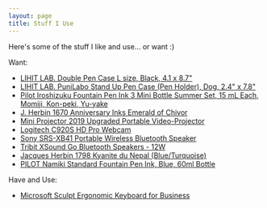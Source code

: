 ```yaml
---
layout: page
title: Stuff I Use
---
```


Here's some of the stuff I like and use... or want :)

Want:

- [LIHIT LAB. Double Pen Case L size, Black, 4.1 x 8.7"](https://amzn.to/388r4UY)
- [LIHIT LAB. PuniLabo Stand Up Pen Case (Pen Holder), Dog, 2.4" x 7.8"](https://amzn.to/2PAubhL)
- [Pilot Iroshizuku Fountain Pen Ink 3 Mini Bottle Summer Set, 15 mL Each, Momiji, Kon-peki, Yu-yake](https://amzn.to/32DOIaB)
- [J. Herbin 1670 Anniversary Inks Emerald of Chivor](https://amzn.to/32EfSyj)
- [Mini Projector 2019 Upgraded Portable Video-Projector](https://amzn.to/2Vu6I5T)
- [Logitech C920S HD Pro Webcam](https://amzn.to/3cjnTNs)
- [Sony SRS-XB41 Portable Wireless Bluetooth Speaker](https://amzn.to/2VwbCPA)
- [Tribit XSound Go Bluetooth Speakers - 12W](https://amzn.to/2TuYTtS)
- [Jacques Herbin 1798 Kyanite du Nepal (Blue/Turquoise)](https://amzn.to/3aiZk14)
- [PILOT Namiki Standard Fountain Pen Ink, Blue, 60ml Bottle](https://amzn.to/2vxNUYN)

Have and Use:

- [Microsoft Sculpt Ergonomic Keyboard for Business](https://amzn.to/2I9veRT)

<!--
- []()
- []()
- []()
- []()
- []()
- []()
-->
